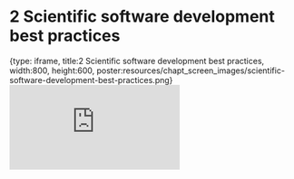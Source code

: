 # 2 Scientific software development best practices
 
{type: iframe, title:2 Scientific software development best practices, width:800, height:600, poster:resources/chapt_screen_images/scientific-software-development-best-practices.png}
![](http://hutchdatascience.org/GitHub_Automation_for_Scientists/no_toc/scientific-software-development-best-practices.html)
 

 
